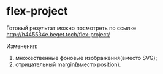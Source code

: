 # flex-project

Готовый результат можно посмотреть по ссылке http://h445534e.beget.tech/flex-project/

Изменения: 
  1) множественные фоновые изображения(вместо SVG);
  2) отрицательный margin(вместо position).
